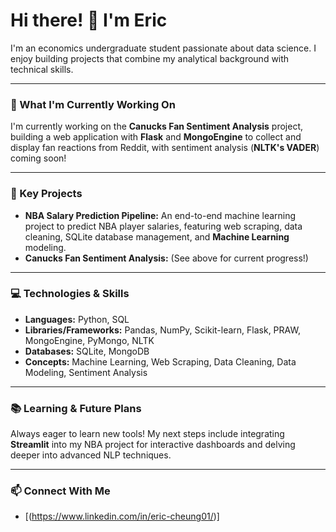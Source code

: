 # Hi there! 👋 I'm Eric

I'm an economics undergraduate student passionate about data science. I enjoy building projects that combine my analytical background with technical skills.

---

### 🌱 What I'm Currently Working On

I'm currently working on the **Canucks Fan Sentiment Analysis** project, building a web application with **Flask** and **MongoEngine** to collect and display fan reactions from Reddit, with sentiment analysis (**NLTK's VADER**) coming soon!

---

### 🚀 Key Projects

* **NBA Salary Prediction Pipeline:** An end-to-end machine learning project to predict NBA player salaries, featuring web scraping, data cleaning, SQLite database management, and **Machine Learning** modeling.
* **Canucks Fan Sentiment Analysis:** (See above for current progress!)

---

### 💻 Technologies & Skills

* **Languages:** Python, SQL
* **Libraries/Frameworks:** Pandas, NumPy, Scikit-learn, Flask, PRAW, MongoEngine, PyMongo, NLTK
* **Databases:** SQLite, MongoDB
* **Concepts:** Machine Learning, Web Scraping, Data Cleaning, Data Modeling, Sentiment Analysis

---

### 📚 Learning & Future Plans

Always eager to learn new tools! My next steps include integrating **Streamlit** into my NBA project for interactive dashboards and delving deeper into advanced NLP techniques.

---

### 📫 Connect With Me

* [(https://www.linkedin.com/in/eric-cheung01/)]
<!---
ericcheung1/ericcheung1 is a ✨ special ✨ repository because its `README.md` (this file) appears on your GitHub profile.
You can click the Preview link to take a look at your changes.
--->

